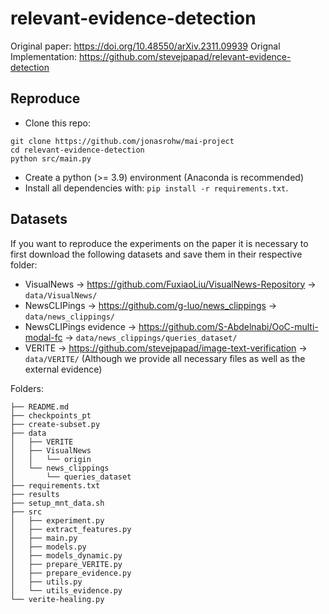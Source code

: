 # relevant-evidence-detection

Original paper: https://doi.org/10.48550/arXiv.2311.09939
Orignal Implementation: https://github.com/stevejpapad/relevant-evidence-detection


## Reproduce

- Clone this repo: 
```
git clone https://github.com/jonasrohw/mai-project
cd relevant-evidence-detection
python src/main.py
```

- Create a python (>= 3.9) environment (Anaconda is recommended) 
- Install all dependencies with: `pip install -r requirements.txt`.

## Datasets

If you want to reproduce the experiments on the paper it is necessary to first download the following datasets and save them in their respective folder: 
- VisualNews -> https://github.com/FuxiaoLiu/VisualNews-Repository -> `data/VisualNews/`
- NewsCLIPings -> https://github.com/g-luo/news_clippings -> `data/news_clippings/`
- NewsCLIPings evidence -> https://github.com/S-Abdelnabi/OoC-multi-modal-fc -> `data/news_clippings/queries_dataset/`
- VERITE -> https://github.com/stevejpapad/image-text-verification -> `data/VERITE/` (Although we provide all necessary files as well as the external evidence) 

Folders:
```
├── README.md
├── checkpoints_pt
├── create-subset.py
├── data
│   ├── VERITE
│   ├── VisualNews
│   │   └── origin
│   └── news_clippings
│       └── queries_dataset
├── requirements.txt
├── results
├── setup_mnt_data.sh
├── src
│   ├── experiment.py
│   ├── extract_features.py
│   ├── main.py
│   ├── models.py
│   ├── models_dynamic.py
│   ├── prepare_VERITE.py
│   ├── prepare_evidence.py
│   ├── utils.py
│   └── utils_evidence.py
└── verite-healing.py
```